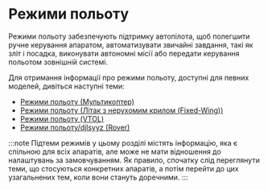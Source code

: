 # Режими польоту

Режими польоту забезпечують підтримку автопілота, щоб полегшити ручне керування апаратом, автоматизувати звичайні завдання, такі як зліт і посадка, виконувати автономні місії або передати керування польотом зовнішній системі.

Для отримання інформації про режими польоту, доступні для певних моделей, дивіться наступні теми:

- [Режими польоту (Мультикоптер)](../flight_modes_mc/README.md)
- [Режими польоту (Літак з нерухомим крилом (Fixed-Wing))](../flight_modes_fw/README.md)
- [Режими польоту (VTOL)](../flight_modes_vtol/README.md)
- [Режими польоту/djlsyyz (Rover)](../flight_modes_rover/README.md)

:::note
Підтеми режимів у цьому розділі містять інформацію, яка є спільною для всіх апаратів, але може не мати відношення до налаштувань за замовчуванням.
Як правило, спочатку слід переглянути теми, що стосуються конкретних апаратів, а потім перейти до цих узагальнених тем, коли вони стануть доречними.
:::
